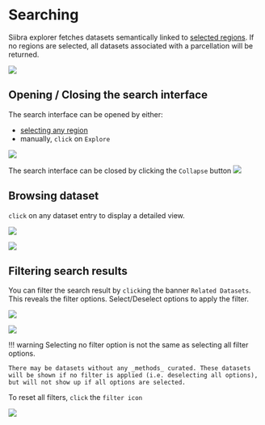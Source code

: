 # Searching

Siibra explorer fetches datasets semantically linked to [selected regions](selecting.md#selecting-deselecting-regions). If no regions are selected, all datasets associated with a parcellation will be returned.

[![](images/bigbrain_search_interface.png)](images/bigbrain_search_interface.png)

## Opening / Closing the search interface

The search interface can be opened by either:

- [selecting any region](selecting.md#selecting-deselecting-regions)
- manually, `click` on `Explore`

[![](images/bigbrain_explore_the_current_view.png)](images/bigbrain_explore_the_current_view.png)

The search interface can be closed by clicking the `Collapse` button
[![](images/bigbrain_collapse_search.png)](images/bigbrain_collapse_search.png)

## Browsing dataset

`click` on any dataset entry to display a detailed view.

[![](images/bigbrain_click_dataset.png)](images/bigbrain_click_dataset.png)

[![](images/area_te10_detail.png)](images/area_te10_detail.png)

## Filtering search results

You can filter the search result by `click`ing the banner `Related Datasets`. This reveals the filter options. Select/Deselect options to apply the filter.

[![](images/bigbrain_search_filter.png)](images/bigbrain_search_filter.png)

[![](images/bigbrain_search_filter_expanded.png)](images/bigbrain_search_filter_expanded.png)

!!! warning
    Selecting no filter option is not the same as selecting all filter options. 
    
    There may be datasets without any _methods_ curated. These datasets will be shown if no filter is applied (i.e. deselecting all options), but will not show up if all options are selected.

To reset all filters, `click` the `filter icon`

[![](images/bigbrain_search_filter_reset.png)](images/bigbrain_search_filter_reset.png)